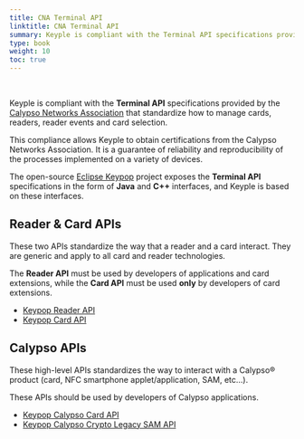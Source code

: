 ```yaml
---
title: CNA Terminal API
linktitle: CNA Terminal API
summary: Keyple is compliant with the Terminal API specifications provided by the Calypso Networks Association that standardize how to manage cards, readers, reader events and card selection.
type: book
weight: 10
toc: true
---
```


<br>

Keyple is compliant with the **Terminal API** specifications provided by the [Calypso Networks Association](https://calypsonet.org) that standardize how to manage cards, readers, reader events and card selection.

This compliance allows Keyple to obtain certifications from the Calypso Networks Association.
It is a guarantee of reliability and reproducibility of the processes implemented on a variety of devices.

The open-source [Eclipse Keypop](https://keypop.org) project exposes the **Terminal API** specifications in the form of 
**Java** and **C++** interfaces,
and Keyple is based on these interfaces.

## Reader & Card APIs

These two APIs standardize the way that a reader and a card interact.
They are generic and apply to all card and reader technologies.

The **Reader API** must be used by developers of applications and card extensions, while the **Card API** must be used **only** by developers of card extensions.

* [Keypop Reader API](https://keypop.org/apis/keypop-reader-api/)
* [Keypop Card API](https://keypop.org/apis/keypop-card-api/)

## Calypso APIs

These high-level APIs standardizes the way to interact with a Calypso® product (card, NFC smartphone applet/application, SAM, etc...).

These APIs should be used by developers of Calypso applications.

* [Keypop Calypso Card API](https://keypop.org/apis/keypop-calypso-card-api/)
* [Keypop Calypso Crypto Legacy SAM API](https://keypop.org/apis/keypop-calypso-crypto-legacysam-api/)
